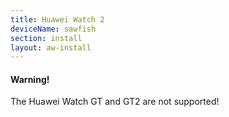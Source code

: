```yaml
---
title: Huawei Watch 2
deviceName: sawfish
section: install
layout: aw-install
---
```


<div class="callout callout-warning">
    <h4>Warning!</h4>
    <p>The Huawei Watch GT and GT2 are not supported!</p>
</div>
